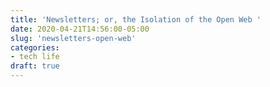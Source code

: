```yaml
---
title: 'Newsletters; or, the Isolation of the Open Web '
date: 2020-04-21T14:56:00-05:00
slug: 'newsletters-open-web'
categories:
- tech life
draft: true
---
```


